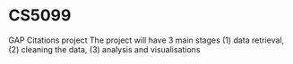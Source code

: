 # CS5099
GAP Citations project
The project will have 3 main stages (1) data retrieval, (2) cleaning the data, (3) analysis and visualisations


